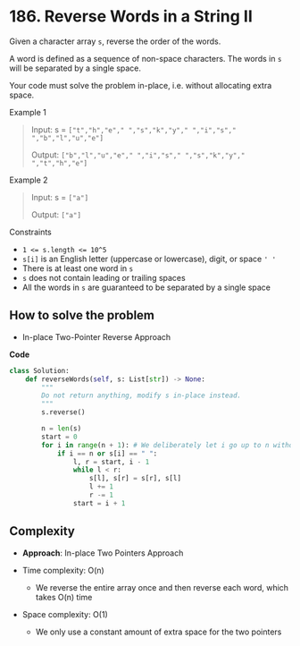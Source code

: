 # 186. Reverse Words in a String II
<Badge type="warning" text="Medium" />[<Badge type="info" text="LeetCode" />](https://leetcode.com/problems/reverse-words-in-a-string-ii/)

Given a character array `s`, reverse the order of the words.

A word is defined as a sequence of non-space characters. The words in `s` will be separated by a single space.

Your code must solve the problem in-place, i.e. without allocating extra space.

Example 1
> Input: s = `["t","h","e"," ","s","k","y"," ","i","s"," ","b","l","u","e"]`
>
> Output: `["b","l","u","e"," ","i","s"," ","s","k","y"," ","t","h","e"]`

Example 2
> Input: s = `["a"]`
>
> Output: `["a"]`

Constraints
- `1 <= s.length <= 10^5`
- `s[i]` is an English letter (uppercase or lowercase), digit, or space `' '`
- There is at least one word in `s`
- `s` does not contain leading or trailing spaces
- All the words in `s` are guaranteed to be separated by a single space

## How to solve the problem

- In-place Two-Pointer Reverse Approach

**Code**

```python
class Solution:
    def reverseWords(self, s: List[str]) -> None:
        """
        Do not return anything, modify s in-place instead.
        """
        s.reverse()

        n = len(s)
        start = 0
        for i in range(n + 1): # We deliberately let i go up to n without actually accessing s[n]; instead, we use the condition i == n to handle the “last word.”
            if i == n or s[i] == " ":
                l, r = start, i - 1
                while l < r:
                    s[l], s[r] = s[r], s[l]
                    l += 1
                    r -= 1
                start = i + 1
```

## Complexity

- **Approach**: In-place Two Pointers Approach

- Time complexity: O(n)
  - We reverse the entire array once and then reverse each word, which takes O(n) time

- Space complexity: O(1)
  - We only use a constant amount of extra space for the two pointers

